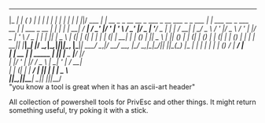  _____ _   _           _                                              _                              _                  _ 
|_   _| | ( )         | |                                            | |                            | |                | |
  | | | |_|/ ___    __| | __ _ _ __   __ _  ___ _ __ ___  _   _ ___  | |_ ___     __ _  ___     __ _| | ___  _ __   ___| |
  | | | __| / __|  / _' |/ _' | '_ \ / _' |/ _ | '__/ _ \| | | / __| | __/ _ \   / _' |/ _ \   / _' | |/ _ \| '_ \ / _ | |
 _| |_| |_  \__ \ | (_| | (_| | | | | (_| |  __| | | (_) | |_| \__ \ | || (_) | | (_| | (_) | | (_| | | (_) | | | |  __|_|
|_____|\__| |___/  \__,_|\__,_|_|_|_|\__, |\___|_|  \___/ \__,_|___/  \__\___/   \__, |\___/   \__,_|_|\___/|_| |_|\___(_)
|__   __|  | |        | | | |   (_)   __/ |                                       __/ |                                   
   | | __ _| | _____  | |_| |__  _ __|___/                                       |___/                                    
   | |/ _' | |/ / _ \ | __| '_ \| / __|                                                                                   
   | | (_| |   |  __/ | |_| | | | \__ \                                                                                   
   |_|\__,_|_|\_\___|  \__|_| |_|_|___/                                                                                   
                                                          "you know a tool is great when it has an ascii-art header"


All collection of powershell tools for PrivEsc and other things. It might return something useful, try poking it with a stick.
                                         
